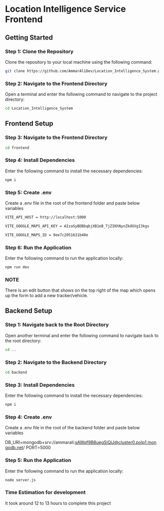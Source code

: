 # Location Intelligence Service Frontend

## Getting Started

### Step 1: Clone the Repository

Clone the repository to your local machine using the following command:

```sh
git clone https://github.com/AmmarAliDev/Location_Intelligence_System.git
```

### Step 2: Navigate to the Frontend Directory

Open a terminal and enter the following command to navigate to the project directory:

```sh
cd Location_Intelligence_System
```

## Frontend Setup

### Step 3: Navigate to the Frontend Directory

```sh
cd frontend
```

### Step 4: Install Dependencies

Enter the following command to install the necessary dependencies:

```sh
npm i
```

### Step 5: Create .env

Create a .env file in the root of the frontend folder and paste below variables

```sh
VITE_API_HOST = http://localhost:5000
```
```sh
VITE_GOOGLE_MAPS_API_KEY = AIzaSyBDBbqbjXB1eB_TjZIKhNynZkdGVgI3kgs
```
```sh
VITE_GOOGLE_MAPS_ID = 9ee7c2051631b40e
```

### Step 6: Run the Application

Enter the following command to run the application locally:

```sh
npm run dev
```

### NOTE

There is an edit button that shows on the top right of the map which opens up the form to add a new tracker/vehicle.

## Backend Setup

### Step 1: Navigate back to the Root Directory

Open another terminal and enter the following command to navigate back to the root directory:

```sh
cd ..
```

### Step 2: Navigate to the Backend Directory

```sh
cd backend
```

### Step 3: Install Dependencies

Enter the following command to install the necessary dependencies:

```sh
npm i
```

### Step 4: Create .env

Create a .env file in the root of the backend folder and paste below variables

DB_URI=mongodb+srv://ammarali:sAWqf9B8uegSiQiJ@cluster0.polp1.mongodb.net/
PORT=5000

### Step 5: Run the Application

Enter the following command to run the application locally:

```sh
node server.js
```

### Time Estimation for development

It took around 12 to 13 hours to complete this project
